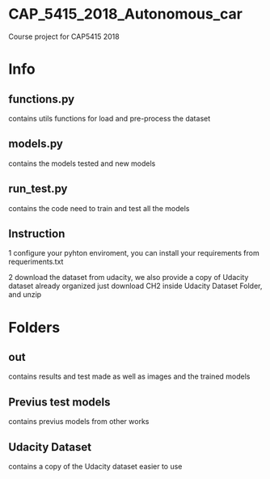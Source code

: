 # CAP_5415_2018_Autonomous_car
Course project for CAP5415 2018

# Info
## functions.py 
contains utils functions for load and pre-process the dataset

## models.py
contains the models tested and new models

## run_test.py
contains the code need to train and test all the models 

## Instruction
1 configure your pyhton enviroment, you can install your requirements from requeriments.txt

2 download the dataset from udacity, we also provide a copy of Udacity dataset already organized 
just download CH2 inside Udacity Dataset Folder, and unzip


# Folders
## out 
contains results and test made as well as images and the trained models

## Previus test models
contains previus models from other works

## Udacity Dataset 
contains a copy of the Udacity dataset easier to use